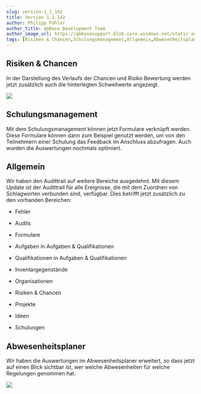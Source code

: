 ```yaml
---
slug: version-1_1_142
title: Version 1.1.142
author: Philipp Pähler
author_title: qmBase Development Team
author_image_url: https://qmbasesupport.blob.core.windows.net/static-assets/img/persons/paehler_round.png
tags: [Risiken & Chancen,Schulungsmanagement,Allgemein,Abwesenheitsplaner,Changelog]
---
```

## Risiken & Chancen

In der Darstellung des Verlaufs der Chancen und Risiko Bewertung werden jetzt zusätzlich auch die hinterlegten Schwellwerte angezeigt.

 ![](https://caqadmin.blob.core.windows.net/releasenotes/130/15e87197-a1ce-4782-8ec2-60ec672d31b9-images-mceclip0.png)

## Schulungsmanagement

Mit dem Schulungsmanagement können jetzt Formulare verknüpft werden. Diese Formulare können dann zum Beispiel genutzt werden, um von den Teilnehmern einer Schulung das Feedback im Anschluss abzufragen. Auch wurden die Auswertungen nochmals optimiert.

## Allgemein

Wir haben den Audittrail auf weitere Bereiche ausgedehnt. Mit diesem Update ist der Audittrail für alle Ereignisse, die mit dem Zuordnen von Schlagworten verbunden sind, verfügbar. Dies betrifft jetzt zusätzlich zu den vorhanden Bereichen:

*   Fehler

*   Audits

*   Formulare

*   Aufgaben in Aufgaben & Qualifikationen

*   Qualifikationen in Aufgaben & Qualifikationen

*   Inventargegenstände

*   Organisationen

*   Risiken & Chancen

*   Projekte

*   Ideen

*   Schulungen

## Abwesenheitsplaner

Wir haben die Auswertungen im Abwesenheitsplaner erweitert, so dass jetzt auf einen Blick sichtbar ist, wer welche Abwesenheiten für welche Regelungen genommen hat.

![](https://caqadmin.blob.core.windows.net/releasenotes/130/d883923f-9e0a-4751-94c7-2750ea2ccacb-images-mceclip0.png)